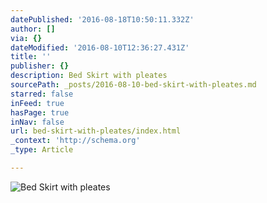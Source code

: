 ```yaml
---
datePublished: '2016-08-18T10:50:11.332Z'
author: []
via: {}
dateModified: '2016-08-10T12:36:27.431Z'
title: ''
publisher: {}
description: Bed Skirt with pleates
sourcePath: _posts/2016-08-10-bed-skirt-with-pleates.md
starred: false
inFeed: true
hasPage: true
inNav: false
url: bed-skirt-with-pleates/index.html
_context: 'http://schema.org'
_type: Article

---
```

![Bed Skirt with pleates](https://the-grid-user-content.s3-us-west-2.amazonaws.com/09444195-9a6c-4dbf-ac06-bfb153cb0439.jpg)